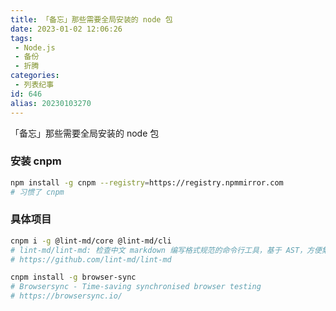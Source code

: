 ```yaml
---
title: 「备忘」那些需要全局安装的 node 包
date: 2023-01-02 12:06:26
tags:
 - Node.js
 - 备份
 - 折腾
categories:
 - 列表纪事
id: 646
alias: 20230103270
---
```


「备忘」那些需要全局安装的 node 包

<!--more-->

### 安装 cnpm

```bash
npm install -g cnpm --registry=https://registry.npmmirror.com
# 习惯了 cnpm
```

### 具体项目

```bash
cnpm i -g @lint-md/core @lint-md/cli
# lint-md/lint-md: 检查中文 markdown 编写格式规范的命令行工具，基于 AST，方便集成 CI，写博客 / 文档必备。支持 API 调用！
# https://github.com/lint-md/lint-md

cnpm install -g browser-sync
# Browsersync - Time-saving synchronised browser testing
# https://browsersync.io/

```
